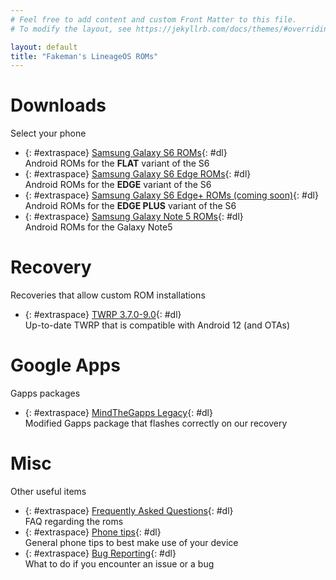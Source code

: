 ```yaml
---
# Feel free to add content and custom Front Matter to this file.
# To modify the layout, see https://jekyllrb.com/docs/themes/#overriding-theme-defaults

layout: default
title: "Fakeman's LineageOS ROMs"
---
```

# Downloads
Select your phone
- {: #extraspace} [Samsung Galaxy S6 ROMs](/downloads/s6){: #dl} <br>
Android ROMs for the **FLAT** variant of the S6
- {: #extraspace} [Samsung Galaxy S6 Edge ROMs](/downloads/s6edge){: #dl}<br>
Android ROMs for the **EDGE** variant of the S6
- {: #extraspace} [Samsung Galaxy S6 Edge+ ROMs (coming soon)](/downloads/s6edgeplus){: #dl}<br>
Android ROMs for the **EDGE PLUS** variant of the S6
- {: #extraspace} [Samsung Galaxy Note 5 ROMs](/downloads/note5){: #dl}<br>
Android ROMs for the Galaxy Note5

# Recovery
Recoveries that allow custom ROM installations
- {: #extraspace} [TWRP 3.7.0-9.0](/downloads/twrp){: #dl}<br>
Up-to-date TWRP that is compatible with Android 12 (and OTAs)

# Google Apps
Gapps packages
- {: #extraspace} [MindTheGapps Legacy](/downloads/mindthegapps){: #dl}<br>
Modified Gapps package that flashes correctly on our recovery

# Misc
Other useful items
- {: #extraspace} [Frequently Asked Questions](/faq){: #dl} <br>
FAQ regarding the roms
- {: #extraspace} [Phone tips](/tips){: #dl} <br>
General phone tips to best make use of your device
- {: #extraspace} [Bug Reporting](/bugreport){: #dl} <br>
What to do if you encounter an issue or a bug